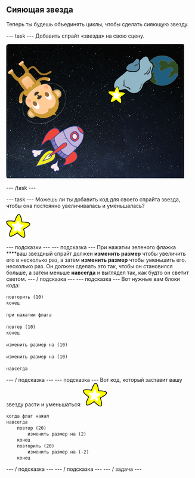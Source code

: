 ## Сияющая звезда

Теперь ты будешь объединять циклы, чтобы сделать сияющую звезду.

\--- task \--- Добавить спрайт «звезда» на свою сцену.

![Добавление звездного спрайта](images/space-star-sprite.png)

\--- /task \---

\--- task \--- Можешь ли ты добавить код для своего спрайта звезда, чтобы она постоянно увеличивалась и уменьшалась?

![Испытание сияющей звезды](images/sprite-star.png)

\--- подсказки \--- \--- подсказка \--- При нажатии зеленого флажка ****ваш звездный спрайт должен **изменить размер** чтобы увеличить его в несколько раз, а затем **изменить размер** чтобы уменьшить его. несколько раз. Он должен сделать это так, чтобы он становился больше, а затем меньше **навсегда** и выглядел так, как будто он светит светом. \--- / подсказка \--- \--- подсказка \--- Вот нужные вам блоки кода:

```blocks3
повторить (10)
конец

при нажатии флага

повтор (10)
конец

изменить размер на (10)

изменить размер на (10)

навсегда
```

\--- / подсказка \--- \--- подсказка \--- Вот код, который заставит вашу звезду расти и уменьшаться: ![Звездный спрайт](images/sprite-star.png)

```blocks3
когда флаг нажал
навсегда
    повтор (20)
        изменить размер на (2)
    конец
    повторить (20)
        изменить размер на (-2)
    конец

```

\--- / подсказка \--- \--- / подсказка \--- \--- / задача \---